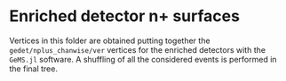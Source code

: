 # Enriched detector n+ surfaces

Vertices in this folder are obtained putting together the
`gedet/nplus_chanwise/ver` vertices for the enriched detectors with the `GeMS.jl`
software. A shuffling of all the considered events is performed in the final
tree.
